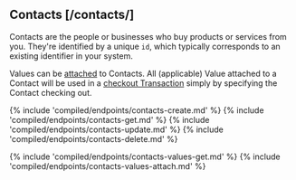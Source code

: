 ## Contacts [/contacts/]

Contacts are the people or businesses who buy products or services from you.  They're identified by a unique `id`, which typically corresponds to an existing identifier in your system.

Values can be [attached](#reference/0/contacts/attach-a-contact-to-a-value) to Contacts.  All (applicable) Value attached to a Contact will be used in a [checkout Transaction](#reference/0/transactions/checkout) simply by specifying the Contact checking out.

{% include 'compiled/endpoints/contacts-create.md' %}
{% include 'compiled/endpoints/contacts-get.md' %}
{% include 'compiled/endpoints/contacts-update.md' %}
{% include 'compiled/endpoints/contacts-delete.md' %}

{% include 'compiled/endpoints/contacts-values-get.md' %}
{% include 'compiled/endpoints/contacts-values-attach.md' %}
